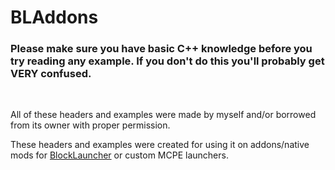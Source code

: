 # BLAddons
<h3>Please make sure you have basic C++ knowledge before you try reading any example. If you don't do this you'll probably get VERY confused.</h3>
<br>
<p>All of these headers and examples were made by myself and/or borrowed from its owner with proper permission.</p>
<p>These headers and examples were created for using it on addons/native mods for <a href="http://www.github.com/zhuowei/MCPELauncher">BlockLauncher</a> or custom MCPE launchers.</p>
